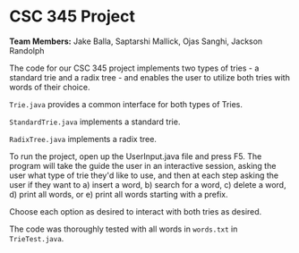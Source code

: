 # CSC 345 Project

**Team Members:** Jake Balla, Saptarshi Mallick, Ojas Sanghi, Jackson Randolph

The code for our CSC 345 project implements two types of tries - a standard trie and a radix tree - and enables the user to utilize both tries with words of their choice.

`Trie.java` provides a common interface for both types of Tries.

`StandardTrie.java` implements a standard trie.

`RadixTree.java` implements a radix tree.

To run the project, open up the UserInput.java file and press F5. The program will take the guide the user in an interactive session, asking the user what type of trie they'd like to use, and then at each step asking the user if they want to a) insert a word, b) search for a word, c) delete a word, d) print all words, or e) print all words starting with a prefix. 

Choose each option as desired to interact with both tries as desired.

The code was thoroughly tested with all words in `words.txt` in `TrieTest.java`.
